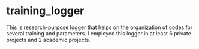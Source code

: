 # training_logger
This is research-purpose logger that helps on the organization of codes for several training and parameters. I employed this logger in at least 6 private projects and 2 academic projects.
